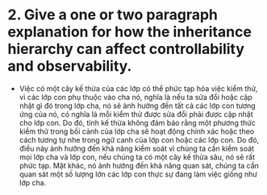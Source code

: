 # 2. Give a one or two paragraph explanation for how the inheritance hierarchy can affect controllability and observability.

- Việc có một cây kế thừa của các lớp có thể phức tạp hóa việc kiểm thử, vì các lớp con phụ
thuộc vào cha nó, nghĩa là nếu ta sửa đổi hoặc cập nhật gì đó trong lớp cha, nó sẽ ảnh hưởng
đến tất cả các lớp con tương ứng của nó, có nghĩa là mỗi kiểm thử được sửa đổi phải được cập 
nhật cho lớp con. Do đó, tính kế thừa không đảm bảo rằng một phương thức kiểm thử trong bối 
cảnh của lớp cha sẽ hoạt động chính xác hoặc theo cách tương tự nhe trong ngữ canh của lớp con
hoặc các lớp con. Do đó, điều này ảnh hưởng đến khả năng kiểm soát vì chúng ta cần kiểm soát 
mọi lớp cha và lớp con, nếu chúng ta có một cây kế thừa sâu, nó sẽ rất phức tạp. Mặt khác, nó 
ảnh hưởng đến khả năng quan sát, chúng ta cần quan sát một số lượng lớn các lớp con thực sự 
đang làm việc giống như lớp cha.
